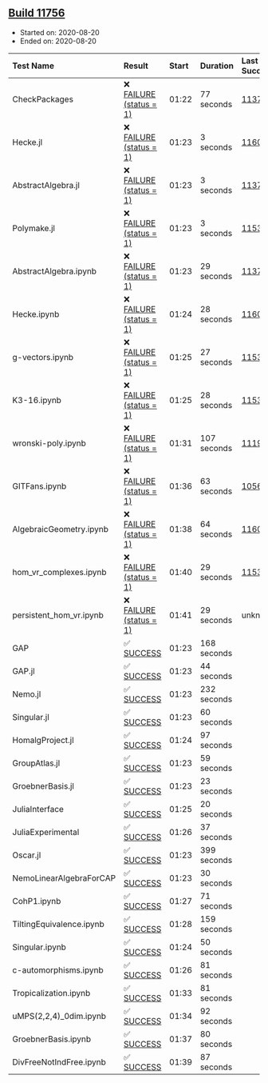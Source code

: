 ## [Build 11756](https://oscarci.mathematik.uni-kl.de/job/oscar/11756/)

* Started on: 2020-08-20
* Ended on: 2020-08-20

| Test Name    | Result | Start | Duration | Last Success | First Failure |
|:-------------|:-------|:------|:---------|:-------------|:--------------|
| CheckPackages | ❌ [FAILURE (status = 1)](https://oscarci.mathematik.uni-kl.de/job/oscar/11756/artifact/logs/build-11756/CheckPackages.log) | 01:22 | 77 seconds | [11376](https://oscarci.mathematik.uni-kl.de/job/oscar/11376/) | [11377](https://oscarci.mathematik.uni-kl.de/job/oscar/11377/) |
| Hecke.jl | ❌ [FAILURE (status = 1)](https://oscarci.mathematik.uni-kl.de/job/oscar/11756/artifact/logs/build-11756/Hecke.jl.log) | 01:23 | 3 seconds | [11602](https://oscarci.mathematik.uni-kl.de/job/oscar/11602/) | [11603](https://oscarci.mathematik.uni-kl.de/job/oscar/11603/) |
| AbstractAlgebra.jl | ❌ [FAILURE (status = 1)](https://oscarci.mathematik.uni-kl.de/job/oscar/11756/artifact/logs/build-11756/AbstractAlgebra.jl.log) | 01:23 | 3 seconds | [11376](https://oscarci.mathematik.uni-kl.de/job/oscar/11376/) | [11377](https://oscarci.mathematik.uni-kl.de/job/oscar/11377/) |
| Polymake.jl | ❌ [FAILURE (status = 1)](https://oscarci.mathematik.uni-kl.de/job/oscar/11756/artifact/logs/build-11756/Polymake.jl.log) | 01:23 | 3 seconds | [11532](https://oscarci.mathematik.uni-kl.de/job/oscar/11532/) | [11533](https://oscarci.mathematik.uni-kl.de/job/oscar/11533/) |
| AbstractAlgebra.ipynb | ❌ [FAILURE (status = 1)](https://oscarci.mathematik.uni-kl.de/job/oscar/11756/artifact/logs/build-11756/AbstractAlgebra.ipynb.log) | 01:23 | 29 seconds | [11376](https://oscarci.mathematik.uni-kl.de/job/oscar/11376/) | [11377](https://oscarci.mathematik.uni-kl.de/job/oscar/11377/) |
| Hecke.ipynb | ❌ [FAILURE (status = 1)](https://oscarci.mathematik.uni-kl.de/job/oscar/11756/artifact/logs/build-11756/Hecke.ipynb.log) | 01:24 | 28 seconds | [11602](https://oscarci.mathematik.uni-kl.de/job/oscar/11602/) | [11603](https://oscarci.mathematik.uni-kl.de/job/oscar/11603/) |
| g-vectors.ipynb | ❌ [FAILURE (status = 1)](https://oscarci.mathematik.uni-kl.de/job/oscar/11756/artifact/logs/build-11756/g-vectors.ipynb.log) | 01:25 | 27 seconds | [11532](https://oscarci.mathematik.uni-kl.de/job/oscar/11532/) | [11533](https://oscarci.mathematik.uni-kl.de/job/oscar/11533/) |
| K3-16.ipynb | ❌ [FAILURE (status = 1)](https://oscarci.mathematik.uni-kl.de/job/oscar/11756/artifact/logs/build-11756/K3-16.ipynb.log) | 01:25 | 28 seconds | [11532](https://oscarci.mathematik.uni-kl.de/job/oscar/11532/) | [11533](https://oscarci.mathematik.uni-kl.de/job/oscar/11533/) |
| wronski-poly.ipynb | ❌ [FAILURE (status = 1)](https://oscarci.mathematik.uni-kl.de/job/oscar/11756/artifact/logs/build-11756/wronski-poly.ipynb.log) | 01:31 | 107 seconds | [11192](https://oscarci.mathematik.uni-kl.de/job/oscar/11192/) | [11193](https://oscarci.mathematik.uni-kl.de/job/oscar/11193/) |
| GITFans.ipynb | ❌ [FAILURE (status = 1)](https://oscarci.mathematik.uni-kl.de/job/oscar/11756/artifact/logs/build-11756/GITFans.ipynb.log) | 01:36 | 63 seconds | [10566](https://oscarci.mathematik.uni-kl.de/job/oscar/10566/) | [10567](https://oscarci.mathematik.uni-kl.de/job/oscar/10567/) |
| AlgebraicGeometry.ipynb | ❌ [FAILURE (status = 1)](https://oscarci.mathematik.uni-kl.de/job/oscar/11756/artifact/logs/build-11756/AlgebraicGeometry.ipynb.log) | 01:38 | 64 seconds | [11602](https://oscarci.mathematik.uni-kl.de/job/oscar/11602/) | [11603](https://oscarci.mathematik.uni-kl.de/job/oscar/11603/) |
| hom_vr_complexes.ipynb | ❌ [FAILURE (status = 1)](https://oscarci.mathematik.uni-kl.de/job/oscar/11756/artifact/logs/build-11756/hom_vr_complexes.ipynb.log) | 01:40 | 29 seconds | [11532](https://oscarci.mathematik.uni-kl.de/job/oscar/11532/) | [11533](https://oscarci.mathematik.uni-kl.de/job/oscar/11533/) |
| persistent_hom_vr.ipynb | ❌ [FAILURE (status = 1)](https://oscarci.mathematik.uni-kl.de/job/oscar/11756/artifact/logs/build-11756/persistent_hom_vr.ipynb.log) | 01:41 | 29 seconds | unknown | unknown |
| GAP | ✅ [SUCCESS](https://oscarci.mathematik.uni-kl.de/job/oscar/11756/artifact/logs/build-11756/GAP.log) | 01:23 | 168 seconds |  |  |
| GAP.jl | ✅ [SUCCESS](https://oscarci.mathematik.uni-kl.de/job/oscar/11756/artifact/logs/build-11756/GAP.jl.log) | 01:23 | 44 seconds |  |  |
| Nemo.jl | ✅ [SUCCESS](https://oscarci.mathematik.uni-kl.de/job/oscar/11756/artifact/logs/build-11756/Nemo.jl.log) | 01:23 | 232 seconds |  |  |
| Singular.jl | ✅ [SUCCESS](https://oscarci.mathematik.uni-kl.de/job/oscar/11756/artifact/logs/build-11756/Singular.jl.log) | 01:23 | 60 seconds |  |  |
| HomalgProject.jl | ✅ [SUCCESS](https://oscarci.mathematik.uni-kl.de/job/oscar/11756/artifact/logs/build-11756/HomalgProject.jl.log) | 01:24 | 97 seconds |  |  |
| GroupAtlas.jl | ✅ [SUCCESS](https://oscarci.mathematik.uni-kl.de/job/oscar/11756/artifact/logs/build-11756/GroupAtlas.jl.log) | 01:23 | 59 seconds |  |  |
| GroebnerBasis.jl | ✅ [SUCCESS](https://oscarci.mathematik.uni-kl.de/job/oscar/11756/artifact/logs/build-11756/GroebnerBasis.jl.log) | 01:23 | 23 seconds |  |  |
| JuliaInterface | ✅ [SUCCESS](https://oscarci.mathematik.uni-kl.de/job/oscar/11756/artifact/logs/build-11756/JuliaInterface.log) | 01:25 | 20 seconds |  |  |
| JuliaExperimental | ✅ [SUCCESS](https://oscarci.mathematik.uni-kl.de/job/oscar/11756/artifact/logs/build-11756/JuliaExperimental.log) | 01:26 | 37 seconds |  |  |
| Oscar.jl | ✅ [SUCCESS](https://oscarci.mathematik.uni-kl.de/job/oscar/11756/artifact/logs/build-11756/Oscar.jl.log) | 01:23 | 399 seconds |  |  |
| NemoLinearAlgebraForCAP | ✅ [SUCCESS](https://oscarci.mathematik.uni-kl.de/job/oscar/11756/artifact/logs/build-11756/NemoLinearAlgebraForCAP.log) | 01:23 | 30 seconds |  |  |
| CohP1.ipynb | ✅ [SUCCESS](https://oscarci.mathematik.uni-kl.de/job/oscar/11756/artifact/logs/build-11756/CohP1.ipynb.log) | 01:27 | 71 seconds |  |  |
| TiltingEquivalence.ipynb | ✅ [SUCCESS](https://oscarci.mathematik.uni-kl.de/job/oscar/11756/artifact/logs/build-11756/TiltingEquivalence.ipynb.log) | 01:28 | 159 seconds |  |  |
| Singular.ipynb | ✅ [SUCCESS](https://oscarci.mathematik.uni-kl.de/job/oscar/11756/artifact/logs/build-11756/Singular.ipynb.log) | 01:24 | 50 seconds |  |  |
| c-automorphisms.ipynb | ✅ [SUCCESS](https://oscarci.mathematik.uni-kl.de/job/oscar/11756/artifact/logs/build-11756/c-automorphisms.ipynb.log) | 01:26 | 81 seconds |  |  |
| Tropicalization.ipynb | ✅ [SUCCESS](https://oscarci.mathematik.uni-kl.de/job/oscar/11756/artifact/logs/build-11756/Tropicalization.ipynb.log) | 01:33 | 81 seconds |  |  |
| uMPS(2,2,4)_0dim.ipynb | ✅ [SUCCESS](https://oscarci.mathematik.uni-kl.de/job/oscar/11756/artifact/logs/build-11756/uMPS-2-2-4-_0dim.ipynb.log) | 01:34 | 92 seconds |  |  |
| GroebnerBasis.ipynb | ✅ [SUCCESS](https://oscarci.mathematik.uni-kl.de/job/oscar/11756/artifact/logs/build-11756/GroebnerBasis.ipynb.log) | 01:37 | 80 seconds |  |  |
| DivFreeNotIndFree.ipynb | ✅ [SUCCESS](https://oscarci.mathematik.uni-kl.de/job/oscar/11756/artifact/logs/build-11756/DivFreeNotIndFree.ipynb.log) | 01:39 | 87 seconds |  |  |
